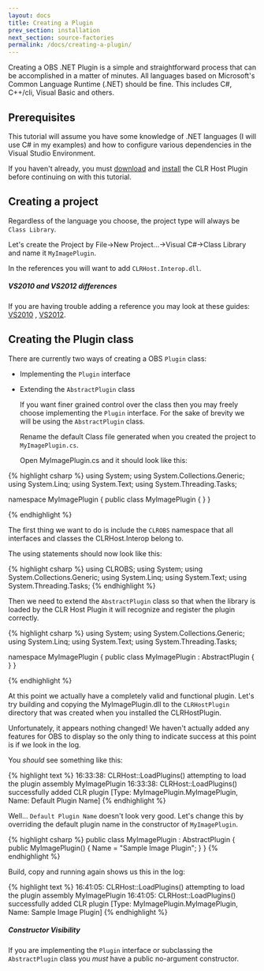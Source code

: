 ```yaml
---
layout: docs
title: Creating a Plugin
prev_section: installation
next_section: source-factories
permalink: /docs/creating-a-plugin/
---
```


Creating a OBS .NET Plugin is a simple and straightforward process that can be accomplished in a matter of minutes.
All languages based on Microsoft's Common Language Runtime (.NET) should be fine.  This includes C#, C++/cli, Visual Basic
and others.

## Prerequisites

This tutorial will assume you have some knowledge of .NET languages (I will use C# in my examples) and how to configure 
various dependencies in the Visual Studio Environment.

If you haven't already, you must [download](../download-chp) and [install](../installation) the CLR Host Plugin before
continuing on with this tutorial.

## Creating a project

Regardless of the language you choose, the project type will always be `Class Library`.

Let's create the Project by File&rarr;New Project...&rarr;Visual C#&rarr;Class Library and name it `MyImagePlugin`.

In the references you will want to add `CLRHost.Interop.dll`.

<div class="note info">
  <h5>VS2010 and VS2012 differences</h5>
  <p>
    If you are having trouble adding a reference you may look at these guides: <a href="http://msdn.microsoft.com/en-us/library/vstudio/wkze6zky(v=vs.100).aspx">VS2010</a>
    , <a href="http://msdn.microsoft.com/en-us/library/vstudio/wkze6zky(v=vs.100).aspx">VS2012</a>.
  </p>
</div>

## Creating the Plugin class

There are currently two ways of creating a OBS `Plugin` class:

- Implementing the `Plugin` interface
- Extending the `AbstractPlugin` class

  If you want finer grained control over the class then you may freely choose implementing the `Plugin` interface.
  For the sake of brevity we will be using the `AbstractPlugin` class.

  Rename the default Class file generated when you created the project to `MyImagePlugin.cs`.

  Open MyImagePlugin.cs and it should look like this:

{% highlight csharp %}
using System;
using System.Collections.Generic;
using System.Linq;
using System.Text;
using System.Threading.Tasks;

namespace MyImagePlugin
{
    public class MyImagePlugin
    {
    }
}

{% endhighlight %}


The first thing we want to do is include the `CLROBS` namespace that all interfaces and classes the CLRHost.Interop belong to.

The using statements should now look like this:

{% highlight csharp %}
using CLROBS;
using System;
using System.Collections.Generic;
using System.Linq;
using System.Text;
using System.Threading.Tasks;
{% endhighlight %}

Then we need to extend the `AbstractPlugin` class so that when the library is loaded by the CLR Host Plugin it will recognize and register 
the plugin correctly.

{% highlight csharp %}
using System;
using System.Collections.Generic;
using System.Linq;
using System.Text;
using System.Threading.Tasks;

namespace MyImagePlugin
{
    public class MyImagePlugin : AbstractPlugin
    {
    }
}

{% endhighlight %}

At this point we actually have a completely valid and functional plugin.  Let's try building and copying the MyImagePlugin.dll to the `CLRHostPlugin` directory
that was created when you installed the CLRHostPlugin.

Unfortunately, it appears nothing changed!  We haven't actually added any features for OBS to display so the only thing to indicate success at this point is if we
look in the log.

You *should* see something like this:

{% highlight text %}
16:33:38: CLRHost::LoadPlugins() attempting to load the plugin assembly MyImagePlugin
16:33:38: CLRHost::LoadPlugins() successfully added CLR plugin [Type: MyImagePlugin.MyImagePlugin, Name: Default Plugin Name]
{% endhighlight %}

Well... `Default Plugin Name` doesn't look very good.  Let's change this by overriding the default plugin name in the constructor of `MyImagePlugin`.

{% highlight csharp %}
public class MyImagePlugin : AbstractPlugin
{
    public MyImagePlugin()
    {
        Name = "Sample Image Plugin";
    }
}
{% endhighlight %}

Build, copy and running again shows us this in the log:

{% highlight text %}
16:41:05: CLRHost::LoadPlugins() attempting to load the plugin assembly MyImagePlugin
16:41:05: CLRHost::LoadPlugins() successfully added CLR plugin [Type: MyImagePlugin.MyImagePlugin, Name: Sample Image Plugin]
{% endhighlight %}

<div class="note info">
  <h5>Constructor Visibility</h5>
  <p>
    If you are implementing the <code>Plugin</code> interface or subclassing the <code>AbstractPlugin</code> class you <em>must</em> have a public no-argument constructor.
  </p>
</div>